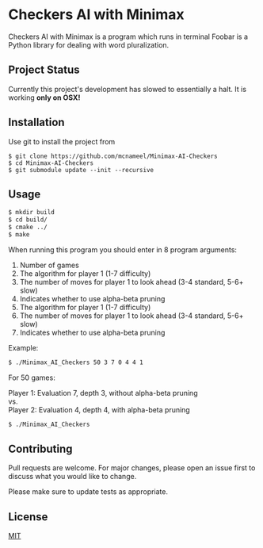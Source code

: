 # Checkers AI with Minimax

Checkers AI with Minimax is a program which runs in terminal
Foobar is a Python library for dealing with word pluralization.

## Project Status

Currently this project's development has slowed to essentially a halt. It is working **only on OSX!**

## Installation

Use git to install the project from
```git
$ git clone https://github.com/mcnameel/Minimax-AI-Checkers
$ cd Minimax-AI-Checkers
$ git submodule update --init --recursive
```

## Usage

```bash
$ mkdir build
$ cd build/
$ cmake ../
$ make
```
When running this program you should enter in 8 program arguments: 
1. Number of games 
2. The algorithm for player 1 (1-7 difficulty)
3. The number of moves for player 1 to look ahead (3-4 standard, 5-6+ slow)
4. Indicates whether to use alpha-beta pruning
5. The algorithm for player 1 (1-7 difficulty)
6. The number of moves for player 1 to look ahead (3-4 standard, 5-6+ slow)
7. Indicates whether to use alpha-beta pruning

Example:

```bash
$ ./Minimax_AI_Checkers 50 3 7 0 4 4 1
```
For 50 games:

Player 1: Evaluation 7, depth 3, without alpha-beta pruning\
vs.\
Player 2: Evaluation 4, depth 4, with alpha-beta pruning

```bash
$ ./Minimax_AI_Checkers 
```

## Contributing
Pull requests are welcome. For major changes, please open an issue first to discuss what you would like to change.

Please make sure to update tests as appropriate.

## License
[MIT](https://choosealicense.com/licenses/mit/)